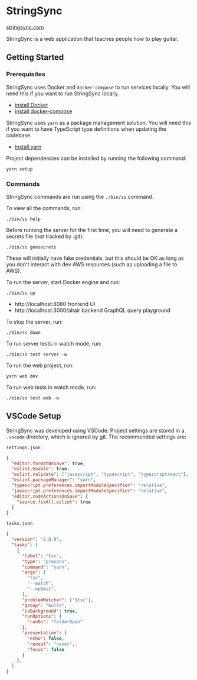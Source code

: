 # StringSync

[stringsync.com](https://stringsync.com)

StringSync is a web application that teaches people how to play guitar.

## Getting Started

### Prerequisites

StringSync uses Docker and `docker-compose` to run services locally. You will need this if you want to run StringSync locally.

- [install Docker](https://docs.docker.com/install/)
- [install docker-compose](https://docs.docker.com/compose/install/)

StringSync uses `yarn` as a package management solution. You will need this if you want to have TypeScript type definitions when updating the codebase.

- [install yarn](https://yarnpkg.com/lang/en/docs/install/)

Project dependencies can be installed by running the following command:

```
yarn setup
```

### Commands

StringSync commands are run using the `./bin/ss` command.

To view all the commands, run:

```
./bin/ss help
```

Before running the server for the first time, you will need to generate a secrets file (not tracked by .git):

```
./bin/ss gensecrets
```

These will initially have fake credentials, but this should be OK as long as you don't interact with dev AWS resources (such as uploading a file to AWS).

To run the server, start Docker engine and run:

```
./bin/ss up
```

- http://localhost:8080 frontend UI
- http://localhost:3000/altair backend GraphQL query playground

To stop the server, run:

```
./bin/ss down
```

To run server tests in watch mode, run:

```
./bin/ss test server -w
```

To run the web project, run:

```
yarn web dev
```

To run web tests in watch mode, run:

```
./bin/ss test web -w
```

## VSCode Setup

StringSync was developed using VSCode. Project settings are stored in a `.vscode` directory, which is ignored by git. The recommended settings are:

`settings.json`

```json
{
  "editor.formatOnSave": true,
  "eslint.enable": true,
  "eslint.validate": ["javascript", "typescript", "typescriptreact"],
  "eslint.packageManager": "yarn",
  "typescript.preferences.importModuleSpecifier": "relative",
  "javascript.preferences.importModuleSpecifier": "relative",
  "editor.codeActionsOnSave": {
    "source.fixAll.eslint": true
  }
}
```

`tasks.json`

```json
{
  "version": "2.0.0",
  "tasks": [
    {
      "label": "tsc",
      "type": "process",
      "command": "yarn",
      "args": [
        "tsc",
        "--watch",
        "--noEmit",
      ],
      "problemMatcher": ["$tsc"],
      "group": "build",
      "isBackground": true,
      "runOptions": {
        "runOn": "folderOpen"
      },
      "presentation": {
        "echo": false,
        "reveal": "never",
        "focus": false
      }
    },
  ]
}
```
